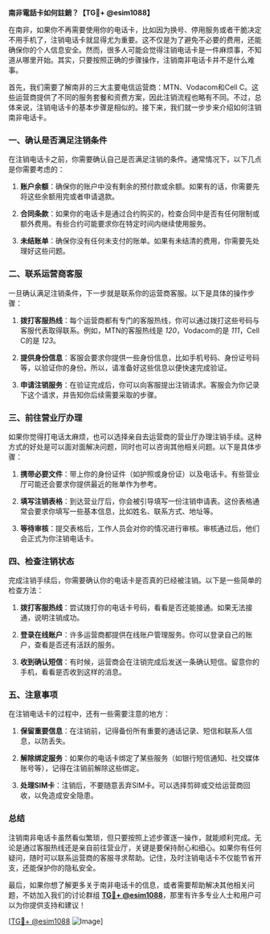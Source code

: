 **南非電話卡如何註銷？【TG💪+ @esim1088】**

在南非，如果你不再需要使用你的电话卡，比如因为换号、停用服务或者干脆决定不用手机了，注销电话卡就显得尤为重要。这不仅是为了避免不必要的费用，还能确保你的个人信息安全。然而，很多人可能会觉得注销电话卡是一件麻烦事，不知道从哪里开始。其实，只要按照正确的步骤操作，注销南非电话卡并不是什么难事。

首先，我们需要了解南非的三大主要电信运营商：MTN、Vodacom和Cell C。这些运营商提供了不同的服务套餐和资费方案，因此注销流程也略有不同。不过，总体来说，注销电话卡的基本步骤是相似的。接下来，我们就一步步来介绍如何注销南非电话卡。

### 一、确认是否满足注销条件

在注销电话卡之前，你需要确认自己是否满足注销的条件。通常情况下，以下几点是你需要考虑的：

1. **账户余额**：确保你的账户中没有剩余的预付款或余额。如果有的话，你需要先将这些余额用完或者申请退款。
   
2. **合同条款**：如果你的电话卡是通过合约购买的，检查合同中是否有任何限制或额外费用。有些合约可能要求你在特定时间内继续使用服务。

3. **未结账单**：确保你没有任何未支付的账单。如果有未结清的费用，你需要先处理好这些问题。

### 二、联系运营商客服

一旦确认满足注销条件，下一步就是联系你的运营商客服。以下是具体的操作步骤：

1. **拨打客服热线**：每个运营商都有专门的客服热线，你可以通过拨打这些号码与客服代表取得联系。例如，MTN的客服热线是 *120*，Vodacom的是 *111*，Cell C的是 *123*。

2. **提供身份信息**：客服会要求你提供一些身份信息，比如手机号码、身份证号码等，以验证你的身份。所以，请准备好这些信息以便快速完成验证。

3. **申请注销服务**：在验证完成后，你可以向客服提出注销请求。客服会为你记录下这个请求，并告知你后续需要采取的步骤。

### 三、前往营业厅办理

如果你觉得打电话太麻烦，也可以选择亲自去运营商的营业厅办理注销手续。这种方式的好处是可以面对面解决问题，同时也可以咨询其他相关问题。以下是具体步骤：

1. **携带必要文件**：带上你的身份证件（如护照或身份证）以及电话卡。有些营业厅可能还会要求你提供最近的账单作为参考。

2. **填写注销表格**：到达营业厅后，你会被引导填写一份注销申请表。这份表格通常会要求你填写一些基本信息，比如姓名、联系方式、地址等。

3. **等待审核**：提交表格后，工作人员会对你的情况进行审核。审核通过后，他们会正式为你注销电话卡。

### 四、检查注销状态

完成注销手续后，你需要确认你的电话卡是否真的已经被注销。以下是一些简单的检查方法：

1. **拨打客服热线**：尝试拨打你的电话卡号码，看看是否还能接通。如果无法接通，说明注销成功。

2. **登录在线账户**：许多运营商都提供在线账户管理服务。你可以登录自己的账户，查看是否还有活跃的服务。

3. **收到确认短信**：有时候，运营商会在注销完成后发送一条确认短信。留意你的手机，看看是否收到这样的消息。

### 五、注意事项

在注销电话卡的过程中，还有一些需要注意的地方：

1. **保留重要信息**：在注销前，记得备份所有重要的通话记录、短信和联系人信息，以防丢失。

2. **解除绑定服务**：如果你的电话卡绑定了某些服务（如银行短信通知、社交媒体账号等），记得在注销前解除这些绑定。

3. **处理SIM卡**：注销后，不要随意丢弃SIM卡。可以选择剪碎或交给运营商回收，以免造成安全隐患。

### 总结

注销南非电话卡虽然看似繁琐，但只要按照上述步骤逐一操作，就能顺利完成。无论是通过客服热线还是亲自前往营业厅，关键是要保持耐心和细心。如果你有任何疑问，随时可以联系运营商的客服寻求帮助。记住，及时注销电话卡不仅能节省开支，还能保护你的隐私安全。

最后，如果你想了解更多关于南非电话卡的信息，或者需要帮助解决其他相关问题，不妨加入我们的讨论群组 **[TG💪+ @esim1088](https://t.me/s/esim1088)**，那里有许多专业人士和用户可以为你提供支持和建议！

[[TG💪+ @esim1088](https://t.me/s/esim1088) ![Image](https://i.postimg.cc/4NQfJmqS/Snipaste-2025-05-13-00-14-12.png)]